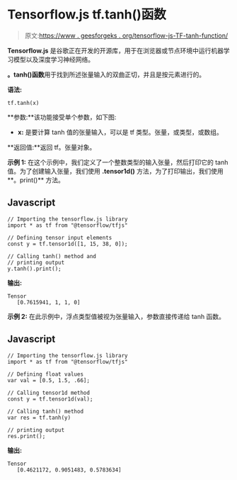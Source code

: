 # Tensorflow.js tf.tanh()函数

> 原文:[https://www . geesforgeks . org/tensorflow-js-TF-tanh-function/](https://www.geeksforgeeks.org/tensorflow-js-tf-tanh-function/)

**Tensorflow.js** 是谷歌正在开发的开源库，用于在浏览器或节点环境中运行机器学习模型以及深度学习神经网络。

**。tanh()函数**用于找到所述张量输入的双曲正切，并且是按元素进行的。

**语法:**

```
tf.tanh(x)
```

**参数:**该功能接受单个参数，如下图:

*   **x:** 是要计算 tanh 值的张量输入，可以是 tf 类型。张量，或类型，或数组。

**返回值:**返回 tf。张量对象。

**示例 1:** 在这个示例中，我们定义了一个整数类型的输入张量，然后打印它的 tanh 值。为了创建输入张量，我们使用 **.tensor1d()** 方法，为了打印输出，我们使用**。print()** 方法。

## Javascript

```
// Importing the tensorflow.js library
import * as tf from "@tensorflow/tfjs"

// Defining tensor input elements
const y = tf.tensor1d([1, 15, 38, 0]);

// Calling tanh() method and
// printing output
y.tanh().print();
```

**输出:**

```
Tensor
   [0.7615941, 1, 1, 0]
```

**示例 2:** 在此示例中，浮点类型值被视为张量输入，参数直接传递给 tanh 函数。

## Javascript

```
// Importing the tensorflow.js library
import * as tf from "@tensorflow/tfjs"

// Defining float values
var val = [0.5, 1.5, .66];

// Calling tensor1d method
const y = tf.tensor1d(val);

// Calling tanh() method
var res = tf.tanh(y)

// printing output
res.print();
```

**输出:**

```
Tensor
   [0.4621172, 0.9051483, 0.5783634]
```